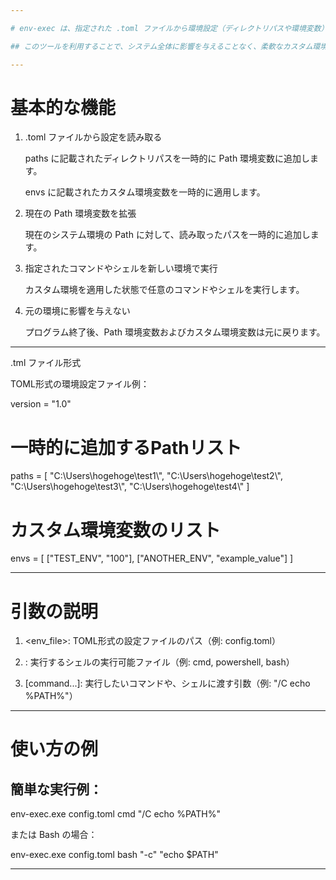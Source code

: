 ```yaml
---

# env-exec は、指定された .toml ファイルから環境設定（ディレクトリパスや環境変数）を読み取り、それを一時的に適用した状態で指定のシェルやコマンドを実行するツールです。

## このツールを利用することで、システム全体に影響を与えることなく、柔軟なカスタム環境を構築できます。特に、ツールチェーンの設定やプログラムのテスト環境に便利です。

---
```


# 基本的な機能

1. .toml ファイルから設定を読み取る

   paths に記載されたディレクトリパスを一時的に Path 環境変数に追加します。

   envs に記載されたカスタム環境変数を一時的に適用します。

2. 現在の Path 環境変数を拡張

   現在のシステム環境の Path に対して、読み取ったパスを一時的に追加します。

3. 指定されたコマンドやシェルを新しい環境で実行

   カスタム環境を適用した状態で任意のコマンドやシェルを実行します。

4. 元の環境に影響を与えない

   プログラム終了後、Path 環境変数およびカスタム環境変数は元に戻ります。

---

.tml ファイル形式

TOML形式の環境設定ファイル例：

version = "1.0"

# 一時的に追加するPathリスト
paths = [ "C:\\Users\\hogehoge\\test1\\", "C:\\Users\\hogehoge\\test2\\", "C:\\Users\\hogehoge\\test3\\", "C:\\Users\\hogehoge\\test4\\" ]

# カスタム環境変数のリスト
envs = [ ["TEST_ENV", "100"], ["ANOTHER_ENV", "example_value"] ]

---

# 引数の説明

1. <env_file>: TOML形式の設定ファイルのパス（例: config.toml）

2. <shell>: 実行するシェルの実行可能ファイル（例: cmd, powershell, bash）

3. [command...]: 実行したいコマンドや、シェルに渡す引数（例: "/C echo %PATH%"）

---

# 使い方の例

## 簡単な実行例：

env-exec.exe config.toml cmd "/C echo %PATH%"

または Bash の場合：

env-exec.exe config.toml bash "-c" "echo $PATH"

---
